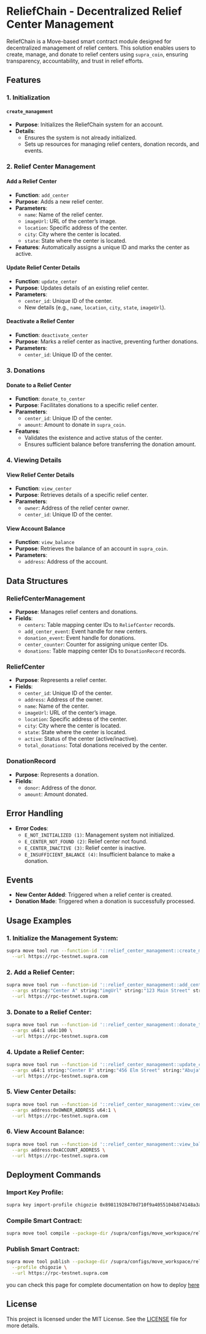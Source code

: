 # ReliefChain - Decentralized Relief Center Management

ReliefChain is a Move-based smart contract module designed for decentralized management of relief centers. This solution enables users to create, manage, and donate to relief centers using `supra_coin`, ensuring transparency, accountability, and trust in relief efforts.

## Features

### 1. **Initialization**

#### `create_management`

- **Purpose**: Initializes the ReliefChain system for an account.
- **Details**:
  - Ensures the system is not already initialized.
  - Sets up resources for managing relief centers, donation records, and events.

### 2. **Relief Center Management**

#### Add a Relief Center

- **Function**: `add_center`
- **Purpose**: Adds a new relief center.
- **Parameters**:
  - `name`: Name of the relief center.
  - `imageUrl`: URL of the center’s image.
  - `location`: Specific address of the center.
  - `city`: City where the center is located.
  - `state`: State where the center is located.
- **Features**: Automatically assigns a unique ID and marks the center as active.

#### Update Relief Center Details

- **Function**: `update_center`
- **Purpose**: Updates details of an existing relief center.
- **Parameters**:
  - `center_id`: Unique ID of the center.
  - New details (e.g., `name`, `location`, `city`, `state`, `imageUrl`).

#### Deactivate a Relief Center

- **Function**: `deactivate_center`
- **Purpose**: Marks a relief center as inactive, preventing further donations.
- **Parameters**:
  - `center_id`: Unique ID of the center.

### 3. **Donations**

#### Donate to a Relief Center

- **Function**: `donate_to_center`
- **Purpose**: Facilitates donations to a specific relief center.
- **Parameters**:
  - `center_id`: Unique ID of the center.
  - `amount`: Amount to donate in `supra_coin`.
- **Features**:
  - Validates the existence and active status of the center.
  - Ensures sufficient balance before transferring the donation amount.

### 4. **Viewing Details**

#### View Relief Center Details

- **Function**: `view_center`
- **Purpose**: Retrieves details of a specific relief center.
- **Parameters**:
  - `owner`: Address of the relief center owner.
  - `center_id`: Unique ID of the center.

#### View Account Balance

- **Function**: `view_balance`
- **Purpose**: Retrieves the balance of an account in `supra_coin`.
- **Parameters**:
  - `address`: Address of the account.

## Data Structures

### ReliefCenterManagement

- **Purpose**: Manages relief centers and donations.
- **Fields**:
  - `centers`: Table mapping center IDs to `ReliefCenter` records.
  - `add_center_event`: Event handle for new centers.
  - `donation_event`: Event handle for donations.
  - `center_counter`: Counter for assigning unique center IDs.
  - `donations`: Table mapping center IDs to `DonationRecord` records.

### ReliefCenter

- **Purpose**: Represents a relief center.
- **Fields**:
  - `center_id`: Unique ID of the center.
  - `address`: Address of the owner.
  - `name`: Name of the center.
  - `imageUrl`: URL of the center’s image.
  - `location`: Specific address of the center.
  - `city`: City where the center is located.
  - `state`: State where the center is located.
  - `active`: Status of the center (active/inactive).
  - `total_donations`: Total donations received by the center.

### DonationRecord

- **Purpose**: Represents a donation.
- **Fields**:
  - `donor`: Address of the donor.
  - `amount`: Amount donated.

## Error Handling

- **Error Codes**:
  - `E_NOT_INITIALIZED (1)`: Management system not initialized.
  - `E_CENTER_NOT_FOUND (2)`: Relief center not found.
  - `E_CENTER_INACTIVE (3)`: Relief center is inactive.
  - `E_INSUFFICIENT_BALANCE (4)`: Insufficient balance to make a donation.

## Events

- **New Center Added**: Triggered when a relief center is created.
- **Donation Made**: Triggered when a donation is successfully processed.

## Usage Examples

### 1. Initialize the Management System:

```bash
supra move tool run --function-id '::relief_center_management::create_management' \
  --url https://rpc-testnet.supra.com
```

### 2. Add a Relief Center:

```bash
supra move tool run --function-id '::relief_center_management::add_center' \
  --args string:"Center A" string:"imgUrl" string:"123 Main Street" string:"Lagos" string:"Lagos State" \
  --url https://rpc-testnet.supra.com
```

### 3. Donate to a Relief Center:

```bash
supra move tool run --function-id '::relief_center_management::donate_to_center' \
  --args u64:1 u64:100 \
  --url https://rpc-testnet.supra.com
```

### 4. Update a Relief Center:

```bash
supra move tool run --function-id '::relief_center_management::update_center' \
  --args u64:1 string:"Center B" string:"456 Elm Street" string:"Abuja" string:"FCT" string:"img1" \
  --url https://rpc-testnet.supra.com
```

### 5. View Center Details:

```bash
supra move tool run --function-id '::relief_center_management::view_center' \
  --args address:0xOWNER_ADDRESS u64:1 \
  --url https://rpc-testnet.supra.com
```

### 6. View Account Balance:

```bash
supra move tool run --function-id '::relief_center_management::view_balance' \
  --args address:0xACCOUNT_ADDRESS \
  --url https://rpc-testnet.supra.com
```

## Deployment Commands

### Import Key Profile:

```bash
supra key import-profile chigozie 0x89811928470d710f9a4055104b874148a3a3a1e778cfae45a652b4c5f3d5f0ec
```

### Compile Smart Contract:

```bash
supra move tool compile --package-dir /supra/configs/move_workspace/relief_chain
```

### Publish Smart Contract:

```bash
supra move tool publish --package-dir /supra/configs/move_workspace/relief_chain \
  --profile chigozie \
  --url https://rpc-testnet.supra.com
```

you can check this page for complete documentation on how to deploy [here](https://docs.supra.com/move/getting-started)

## License

This project is licensed under the MIT License. See the [LICENSE](LICENSE) file for more details.
